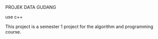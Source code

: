 PROJEK DATA GUDANG


use c++

This project is a semester 1 project for the algorithm and programming course.

